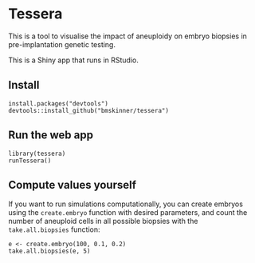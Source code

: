 # Tessera

This is a tool to visualise the impact of aneuploidy on embryo biopsies in pre-implantation genetic testing.

This is a Shiny app that runs in RStudio.

## Install
```
install.packages("devtools")
devtools::install_github("bmskinner/tessera")
```

## Run the web app

```
library(tessera)
runTessera()
```

## Compute values yourself

If you want to run simulations computationally, you can create embryos using the `create.embryo` function with desired parameters, and count the number of aneuploid cells in all possible biopsies with the `take.all.biopsies` function:

```
e <- create.embryo(100, 0.1, 0.2)
take.all.biopsies(e, 5)
```
